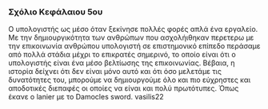 ### Σχόλιο Κεφάλαιου 5ου

Ο υπολογιστής ως μέσο όταν ξεκίνησε πολλές φορές απλά ένα εργαλείο. Με την δημιουργικότητα των ανθρώπων που ασχολήιθηκαν περετερω με την επικοινωνία ανθρώπου υπολογιστή σε επιστημονικό επίπεδο περάσαμε από πολλά στάδια μέχρι το επικρατές σημερινό, το οποίο είναι ότι ο υπολογιστής είναι ένα μέσο βελτίωσης της επικοινωνίας. Βέβαια, η ιστορία δείχνει ότι δεν είναι μόνο αυτό και ότι όσο μελετάμε τις δυνατότητες του, μπορούμε να δημιουργούμε όλο και πιο εύχρηστες και αποδοτικές διεπαφές οι οποίες να είναι και πολύ πρωτότυπες. Όπως έκανε ο lanier με το Damocles sword.
vasilis22
